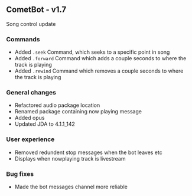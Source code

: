 ## CometBot - v1.7

Song control update

### Commands
* Added `.seek` Command, which seeks to a specific point in song
* Added `.forward` Command which adds a couple seconds to where the track is playing
* Added `.rewind` Command which removes a couple seconds to where the track is playing

### General changes
* Refactored audio package location
* Renamed package containing now playing message
* Added opus
* Updated JDA to 4.1.1_142

### User experience
* Removed redundent stop messages when the bot leaves etc
* Displays when nowplaying track is livestream

### Bug fixes
* Made the bot messages channel more reliable
